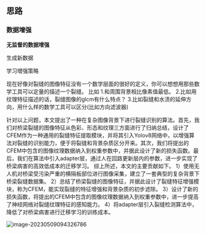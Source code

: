 ## 思路

### 数据增强

**无监督的数据增强**

生成新数据

学习增强策略





现在好像对裂缝的图像特征没有一个数学层面的很好的定义，你可以想想用那些数学工具可以定量的描述一个裂缝。   比如
1.和周围背景相比像素值最低。
2.比如用纹理特征描述的话，裂缝图像的glcm有什么特点？
3.比如裂缝和水渍的延伸方向，用什么样的数学工具可以区分(比如方向滤波器)

针对以上问题，本文提出了一种在复杂图像背景下进行裂缝识别的算法。首先，我们对桥梁裂缝的图像特征从色彩、形态和纹理三方面进行了归纳总结，设计了CFEM作为一种通用的裂缝特征提取模块，并将其引入Yolov8网络中，以增强算法对裂缝的识别能力，便于将裂缝和背景杂质区分开来。其次，我们将提出的CFEM中包含的图像纹理数据纳入到权重参数中，并据此设计了新的损失函数。最后，我们在算法中引入adapter层，通过人在回路更新层内的参数，进一步实现了桥梁病害的高效低成本的迁移学习。
综上所述，本文的主要贡献如下。
1）使用无人机对桥梁受污染严重的横隔板部位进行图像采集，建立了一套典型的复杂背景下桥梁裂缝数据集。
2）总结了桥梁裂缝的图像特征，并据此设计了裂缝特征增强模块，称为CFEM，能实现裂缝的特征增强和背景杂质的初步滤除。
3）设计了新的损失函数，将提出的CFEM中包含的图像纹理数据纳入到权重参数中，进一步提高了神经网络对裂缝纹理特征的感知能力。
4）将adapter层引入裂缝检测算法中，降低了对桥梁病害进行迁移学习的训练成本。

![image-20230509094326786](https://cdn.jsdelivr.net/gh/J-M-LIU/pic-bed@master//img/image-20230509094326786.png)
